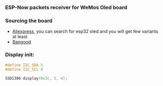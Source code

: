 ### ESP-Now packets receiver for WeMos Oled board

### Sourcing the board

- [Aliexpress](https://www.aliexpress.com/item/Lolin-ESP32-OLED-wemos-for-Arduino-ESP32-OLED-WiFi-Modules-Bluetooth-Dual-ESP-32-ESP-32S/32807531243.html?spm=2114.10010108.addToCart.4.ee411779VtIfZg&gps-id=pcDetailCartBuyAlsoBuy&scm=1007.12908.99722.0&scm_id=1007.12908.99722.0&scm-url=1007.12908.99722.0&pvid=7346d898-298c-4ce5-975a-7cf881ffa7ea), you can search for esp32 oled and you will get few variants at least
- [Bangood](https://www.banggood.com/Wemos-ESP32-OLED-Module-For-Arduino-ESP32-OLED-WiFi-Bluetooth-Dual-ESP-32-ESP-32S-ESP8266-p-1148119.html?rmmds=search)

### Display init:



```c++
#define I2C_SDA 5
#define I2C_SCL 4

SSD1306 display(0x3c, 5, 4);
```
